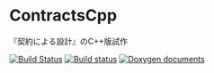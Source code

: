 # ContractsCpp
『契約による設計』のC++版試作

[![Build Status](https://travis-ci.org/asura/ContractsCpp.svg?branch=master)](https://travis-ci.org/asura/ContractsCpp)
[![Build status](https://ci.appveyor.com/api/projects/status/m7hhwa9g0r0osgkt?svg=true)](https://ci.appveyor.com/project/asura/contractscpp)
[![Doxygen documents](https://codedocs.xyz/asura/ContractsCpp.svg)](https://codedocs.xyz/asura/ContractsCpp/index.html)
